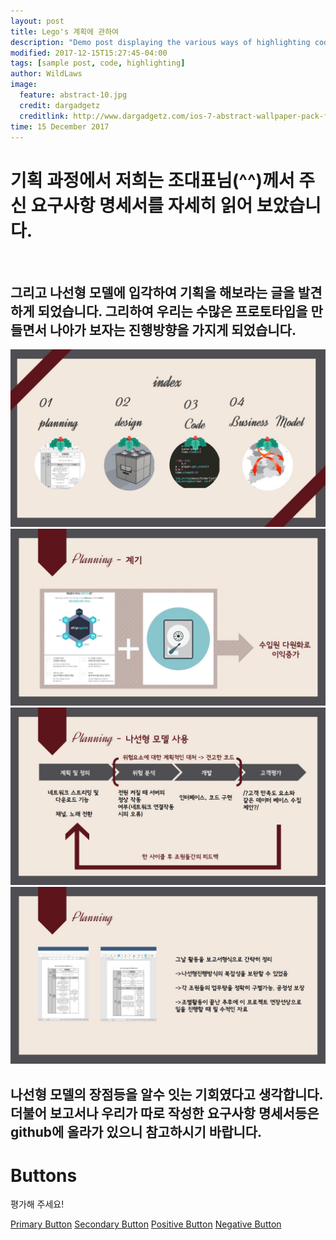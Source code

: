 ```yaml
---
layout: post
title: Lego's 계획에 관하여
description: "Demo post displaying the various ways of highlighting code in Markdown."
modified: 2017-12-15T15:27:45-04:00
tags: [sample post, code, highlighting]
author: WildLaws
image:
  feature: abstract-10.jpg
  credit: dargadgetz
  creditlink: http://www.dargadgetz.com/ios-7-abstract-wallpaper-pack-for-iphone-5-and-ipod-touch-retina/
time: 15 December 2017
---
```

<h1>기획 과정에서 저희는 조대표님(^^)께서 주신 요구사항 명세서를 자세히 읽어 보았습니다.</h1>
<br>
<h2>그리고 나선형 모델에 입각하여 기획을 해보라는 글을 발견하게 되었습니다. 그리하여 우리는 수많은 프로토타입을 만들면서 나아가 보자는 진행방향을 가지게 되었습니다.</h2>
<img src="/assets/img/p1.jpg">
<br>
<img src="/assets/img/p2.jpg">
<br>
<img src="/assets/img/p3.jpg">
<br>
<img src="/assets/img/p4.jpg">
<h2>나선형 모델의 장점등을 알수 잇는 기회였다고 생각합니다. 더불어 보고서나 우리가 따로 작성한 요구사항 명세서등은 github에 올라가 있으니 참고하시기 바랍니다.</h2>


# Buttons

평가해 주세요!


<a href="/" class="ui primary button">Primary Button</a>
<a href="/" class="ui secondary button">Secondary Button</a>
<a href="/" class="ui positive button">Positive Button</a>
<a href="/" class="ui negative button">Negative Button</a>